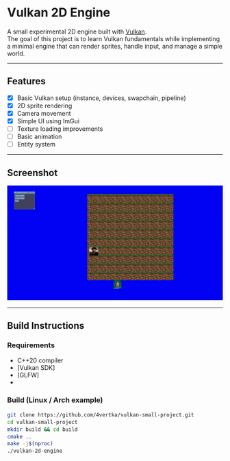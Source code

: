 # Vulkan 2D Engine

A small experimental 2D engine built with [Vulkan](https://www.vulkan.org/).  
The goal of this project is to learn Vulkan fundamentals while implementing a minimal engine that can render sprites, handle input, and manage a simple world.

---

## Features
- [x] Basic Vulkan setup (instance, devices, swapchain, pipeline)
- [x] 2D sprite rendering
- [x] Camera movement
- [x] Simple UI using ImGui
- [ ] Texture loading improvements
- [ ] Basic animation
- [ ] Entity system

---

## Screenshot

![Screenshot](https://github.com/4vertka/vulkan-small-project/raw/main/Screenshot%20from%202025-06-25%2007-56-09.png)

---

## Build Instructions

### Requirements
- C++20 compiler
- [Vulkan SDK]
- [GLFW]
- 
### Build (Linux / Arch example)
```bash
git clone https://github.com/4vertka/vulkan-small-project.git
cd vulkan-small-project
mkdir build && cd build
cmake ..
make -j$(nproc)
./vulkan-2d-engine
